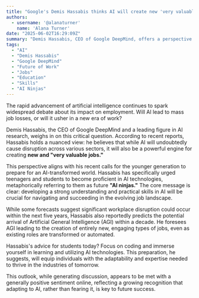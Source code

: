 ```yaml
---
title: "Google's Demis Hassabis thinks AI will create new 'very valuable jobs.' Here's what he'd study as a student right now."
authors:
  - username: '@alanaturner'
    name: 'Alana Turner'
date: "2025-06-02T16:29:09Z"
summary: "Demis Hassabis, CEO of Google DeepMind, offers a perspective on the future job market shaped by AI, suggesting the rise of \"very valuable jobs\" alongside disruption and advising students on essential skills."
tags:
  - "AI"
  - "Demis Hassabis"
  - "Google DeepMind"
  - "Future of Work"
  - "Jobs"
  - "Education"
  - "Skills"
  - "AI Ninjas"
---
```


The rapid advancement of artificial intelligence continues to spark widespread debate about its impact on employment. Will AI lead to mass job losses, or will it usher in a new era of work?

Demis Hassabis, the CEO of Google DeepMind and a leading figure in AI research, weighs in on this critical question. According to recent reports, Hassabis holds a nuanced view: he believes that while AI will undoubtedly cause disruption across various sectors, it will also be a powerful engine for creating **new and "very valuable jobs."**

This perspective aligns with his recent calls for the younger generation to prepare for an AI-transformed world. Hassabis has specifically urged teenagers and students to become proficient in AI technologies, metaphorically referring to them as future **"AI ninjas."** The core message is clear: developing a strong understanding and practical skills in AI will be crucial for navigating and succeeding in the evolving job landscape.

While some forecasts suggest significant workplace disruption could occur within the next five years, Hassabis also reportedly predicts the potential arrival of Artificial General Intelligence (AGI) within a decade. He foresees AGI leading to the creation of entirely new, engaging types of jobs, even as existing roles are transformed or automated.

Hassabis's advice for students today? Focus on coding and immerse yourself in learning and utilizing AI technologies. This preparation, he suggests, will equip individuals with the adaptability and expertise needed to thrive in the industries of tomorrow.

This outlook, while generating discussion, appears to be met with a generally positive sentiment online, reflecting a growing recognition that adapting to AI, rather than fearing it, is key to future success.
